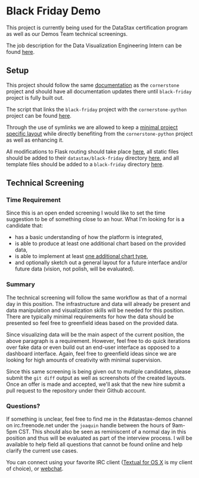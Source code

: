 # Black Friday Demo

This project is currently being used for the DataStax certification program as
well as our Demos Team technical screenings.

The job description for the Data Visualization Engineering Intern can be found
[here](https://gist.github.com/joaquincasares/af1a45b67088be5b9869).

## Setup

This project should follow the same
[documentation](../../../docs/datastax/cornerstone) as the `cornerstone` project and
should have all documentation updates there until `black-friday` project
is fully built out.

The script that links the `black-friday` project with the `cornerstone-python`
project can be found
[here](../../../vagrant/datastax/black-friday/3.start.sh).

Through the use of symlinks we are allowed to keep a [minimal project specific
layout](../../../web/datastax/black-friday) while directly benefiting
from the `cornerstone-python` project as well as enhancing it.

All modifications to Flask routing should take place
[here](../../../web/datastax/cornerstone-python/Cornerstone/routes/datastax/black_friday),
all static files should be added to their `datastax/black-friday` directory
[here](../../../web/datastax/cornerstone-python/Cornerstone/static),
and all template files should be added to a `black-friday` directory
[here](../../../web/datastax/cornerstone-python/Cornerstone/templates/datastax).

## Technical Screening

### Time Requirement

Since this is an open ended screening I would like to set the time suggestion
to be of something close to an hour. What I'm looking for is a candidate that:

* has a basic understanding of how the platform is integrated,
* is able to produce at least one additional chart based on the provided data,
* is able to implement at least
[one additional chart type](https://google-developers.appspot.com/chart/interactive/docs/gallery),
* and optionally sketch out a general layout for a future interface and/or
future data (vision, not polish, will be evaluated).

### Summary

The technical screening will follow the same workflow as that of a normal day
in this position. The infrastructure and data will already be present and data
manipulation and visualization skills will be needed for this position. There are typically
minimal requirements for how the data should be presented so feel free to
greenfield ideas based on the provided data.

Since visualizing data will be the main aspect of the current position, the above
paragraph is a requirement. However, feel free to do quick iterations over fake
data or even build out an end-user interface as opposed to a dashboard interface.
Again, feel free to greenfield ideas since we are looking for high amounts of creativity
with minimal supervision.

Since this same screening is being given out to multiple candidates, please
submit the `git diff` output as well as screenshots of the created layouts.
Once an offer is made and accepted, we'll ask that the new hire submit a pull request
to the repository under their Github account.

### Questions?

If something is unclear, feel free to find me in the \#datastax-demos channel
on irc.freenode.net under the `joaquin` handle between the hours of 9am-5pm CST.
This should also be seen as
reminiscent of a normal day in this position and thus will be evaluated as part
of the interview process. I will be available to help field all questions
that cannot be found online and help clarify the current use cases.

You can connect using your favorite IRC client
([Textual for OS X](http://www.codeux.com/textual) is my client of choice),
or [webchat](https://webchat.freenode.net).

